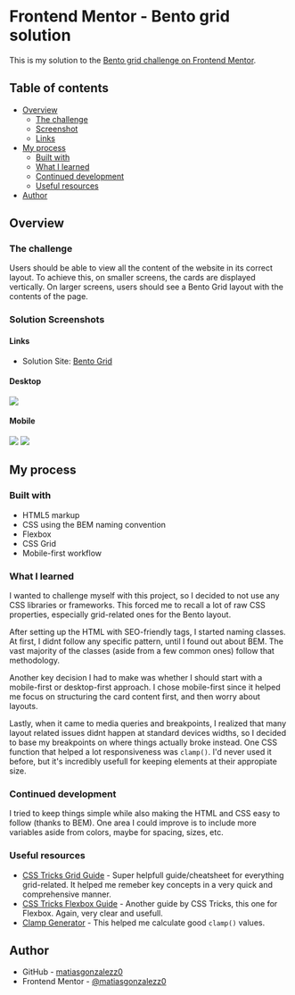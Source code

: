 # Frontend Mentor - Bento grid solution

This is my solution to the [Bento grid challenge on Frontend Mentor](https://www.frontendmentor.io/challenges/bento-grid-RMydElrlOj).

## Table of contents

- [Overview](#overview)
  - [The challenge](#the-challenge)
  - [Screenshot](#screenshot)
  - [Links](#links)
- [My process](#my-process)
  - [Built with](#built-with)
  - [What I learned](#what-i-learned)
  - [Continued development](#continued-development)
  - [Useful resources](#useful-resources)
- [Author](#author)

## Overview

### The challenge

Users should be able to view all the content of the website in its correct layout.
To achieve this, on smaller screens, the cards are displayed vertically. On larger screens, users should see a Bento Grid layout with the contents of the page.

### Solution Screenshots

#### Links

- Solution Site: [Bento Grid](https://matiasgonzalezz0.github.io/FrontendMentor-BentoGrid/)

#### Desktop
![](./screenshots/desktop-1920x1080.png)

#### Mobile
![](./screenshots/mobile-top.png) ![](./screenshots/mobile-bottom.png)

## My process

### Built with

- HTML5 markup
- CSS using the BEM naming convention
- Flexbox
- CSS Grid
- Mobile-first workflow

### What I learned

I wanted to challenge myself with this project, so I decided to not use any CSS libraries or frameworks.
This forced me to recall a lot of raw CSS properties, especially grid-related ones for the Bento layout.

After setting up the HTML with SEO-friendly tags, I started naming classes. At first, I didnt follow any specific pattern, until I found out about BEM.
The vast majority of the classes (aside from a few common ones) follow that methodology.

Another key decision I had to make was whether I should start with a mobile-first or desktop-first approach. I chose mobile-first since it helped me focus on structuring the card content first, and then worry about layouts.

Lastly, when it came to media queries and breakpoints, I realized that many layout related issues didnt happen at standard devices widths, so I decided to base my breakpoints on where things actually broke instead.
One CSS function that helped a lot responsiveness was `clamp()`. I'd never used it before, but it's incredibly usefull for keeping elements at their appropiate size.


### Continued development

I tried to keep things simple while also making the HTML and CSS easy to follow (thanks to BEM). One area I could improve is to include more variables aside from colors, maybe for spacing, sizes, etc.

### Useful resources

- [CSS Tricks Grid Guide](https://css-tricks.com/snippets/css/complete-guide-grid/) - Super helpfull guide/cheatsheet for everything grid-related. It helped me remeber key concepts in a very quick and comprehensive manner.
- [CSS Tricks Flexbox Guide](https://css-tricks.com/snippets/css/a-guide-to-flexbox/) - Another guide by CSS Tricks, this one for Flexbox. Again, very clear and usefull.
- [Clamp Generator](https://clamp.font-size.app/) - This helped me calculate good `clamp()` values.

## Author

- GitHub - [matiasgonzalezz0](https://github.com/matiasgonzalezz0)
- Frontend Mentor - [@matiasgonzalezz0](https://www.frontendmentor.io/profile/matiasgonzalezz0)
